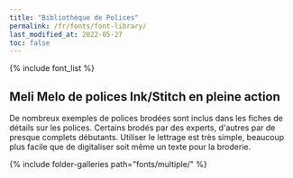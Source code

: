 ```yaml
---
title: "Bibliothèque de Polices"
permalink: /fr/fonts/font-library/
last_modified_at: 2022-05-27
toc: false
---
```

{% include font_list %}

## Meli Melo de polices Ink/Stitch en pleine action

De nombreux exemples de polices brodées sont inclus dans les fiches de détails sur les polices. Certains brodés par des experts, d'autres par de presque complets débutants. Utiliser le lettrage est très simple, beaucoup plus facile que de digitaliser soit même un texte pour la broderie.

{% include folder-galleries path="fonts/multiple/" %}

